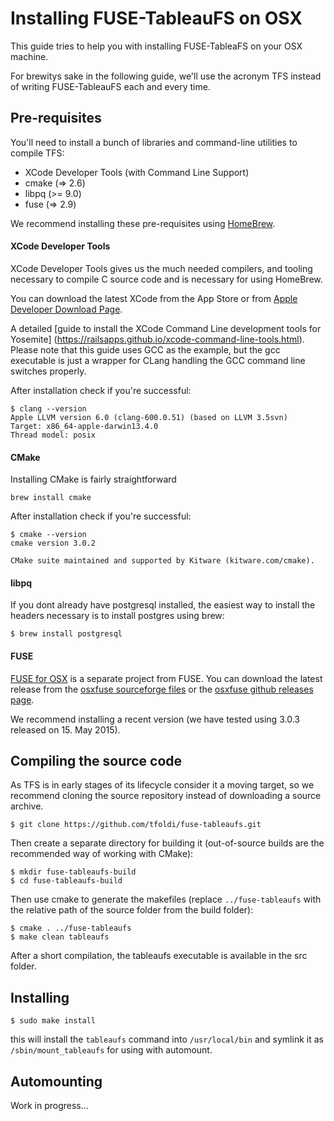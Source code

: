 # Installing FUSE-TableauFS on OSX

This guide tries to help you with installing FUSE-TableaFS on your OSX
machine.

For brewitys sake in the following guide, we'll use the acronym TFS instead of writing
FUSE-TableauFS each and every time.

## Pre-requisites

You'll need to install a bunch of libraries and command-line utilities
to compile TFS:

- XCode Developer Tools (with Command Line Support)
- cmake (=> 2.6)
- libpq (>= 9.0)
- fuse (=> 2.9)

We recommend installing these pre-requisites using
[HomeBrew](http://brew.sh/).


#### XCode Developer Tools

XCode Developer Tools gives us the much needed compilers, and tooling
necessary to compile C source code and is necessary for using HomeBrew.

You can download the latest XCode from the App Store or from
[Apple Developer Download Page](https://developer.apple.com/xcode/downloads/).

A detailed [guide to install the XCode Command Line development tools for Yosemite]
(https://railsapps.github.io/xcode-command-line-tools.html). Please note
that this guide uses GCC as the example, but the gcc executable is just
a wrapper for CLang handling the GCC command line switches properly.

After installation check if you're successful:

```
$ clang --version
Apple LLVM version 6.0 (clang-600.0.51) (based on LLVM 3.5svn)
Target: x86_64-apple-darwin13.4.0
Thread model: posix
```


#### CMake

Installing CMake is fairly straightforward

```
brew install cmake
```

After installation check if you're successful:

```
$ cmake --version
cmake version 3.0.2

CMake suite maintained and supported by Kitware (kitware.com/cmake).
```

#### libpq

If you dont already have postgresql installed, the easiest way to
install the headers necessary is to install postgres using brew:

```
$ brew install postgresql
```

#### FUSE

[FUSE for OSX](http://osxfuse.github.io) is a separate project from
FUSE. You can download the latest release from the
[osxfuse sourceforge files](http://sourceforge.net/projects/osxfuse/files/)
or the [osxfuse github releases page](https://github.com/osxfuse/osxfuse/releases).

We recommend installing a recent version (we have tested using 3.0.3
released on 15. May 2015).


## Compiling the source code

As TFS is in early stages of its lifecycle consider it a moving target, so we recommend
cloning the source repository instead of downloading a source archive.

`$ git clone https://github.com/tfoldi/fuse-tableaufs.git`

Then create a separate directory for building it (out-of-source builds
are the recommended way of working with CMake):

```
$ mkdir fuse-tableaufs-build
$ cd fuse-tableaufs-build
```

Then use cmake to generate the makefiles (replace `../fuse-tableaufs` with the relative
path of the source folder from the build folder):

```
$ cmake . ../fuse-tableaufs
$ make clean tableaufs
```

After a short compilation, the tableaufs executable is available in the
src folder.


## Installing


`$ sudo make install`

this will install the `tableaufs` command into `/usr/local/bin` and
symlink it as `/sbin/mount_tableaufs` for using with automount.



## Automounting

Work in progress...





